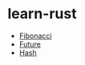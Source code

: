 # learn-rust

- [Fibonacci](https://github.com/msyfls123/learn-rust/tree/fibonacci)
- [Future](https://github.com/msyfls123/learn-rust/tree/future)
- [Hash](https://github.com/msyfls123/learn-rust/tree/hash)
